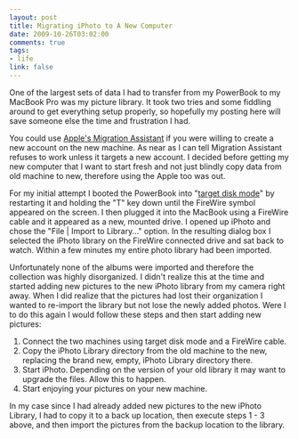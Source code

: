 ```yaml
--- 
layout: post
title: Migrating iPhoto to A New Computer
date: 2009-10-26T03:02:00
comments: true
tags:
- life
link: false
---
```

One of the largest sets of data I had to transfer from my PowerBook to my MacBook Pro was my picture library. It took two tries and some fiddling around to get everything setup properly, so hopefully my posting here will save someone else the time and frustration I had.

You could use <a title="Apple's Migration Assistant" href="http://support.apple.com/kb/HT1554" target="_blank">Apple's Migration Assistant</a> if you were willing to create a new account on the new machine. As near as I can tell Migration Assistant refuses to work unless it targets a new account. I decided before getting my new computer that I want to start fresh and not just blindly copy data from old machine to new, therefore using the Apple too was out.

For my initial attempt I booted the PowerBook into "<a title="Target Disk Mode" href="http://support.apple.com/kb/HT1661" target="_blank">target disk mode</a>" by restarting it and holding the "T" key down until the FireWire symbol appeared on the screen. I then plugged it into the MacBook using a FireWire cable and it appeared as a new, mounted drive. I opened up iPhoto and chose the "File | Import to Library..." option. In the resulting dialog box I selected the iPhoto library on the FireWire connected drive and sat back to watch. Within a few minutes my entire photo library had been imported.

Unfortunately none of the albums were imported and therefore the collection was highly disorganized. I didn't realize this at the time and started adding new pictures to the new iPhoto library from my camera right away. When I did realize that the pictures had lost their organization I wanted to re-import the library but not lose the newly added photos. Were I to do this again I would follow these steps and then start adding new pictures:
<ol>
	<li>Connect the two machines using target disk mode and a FireWire cable.</li>
	<li>Copy the iPhoto Library directory from the old machine to the new, replacing the brand new, empty, iPhoto Library directory there.</li>
	<li>Start iPhoto. Depending on the version of your old library it may want to upgrade the files. Allow this to happen.</li>
	<li>Start enjoying your pictures on your new machine.</li>
</ol>
In my case since I had already added new pictures to the new iPhoto Library, I had to copy it to a back up location, then execute steps 1 - 3 above, and then import the pictures from the backup location to the library.
